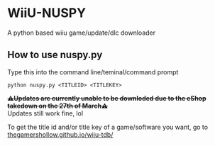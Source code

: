 # WiiU-NUSPY
A python based wiiu game/update/dlc downloader

## How to use nuspy.py

Type this into the command line/teminal/command prompt  

    python nuspy.py <TITLEID> <TITLEKEY>
    
~~**⚠️Updates are currently unable to be downloded due to the eShop takedown on the 27th of March⚠️**~~  
Updates still work fine, lol  
  
To get the title id and/or title key of a game/software you want, go to [thegamershollow.github.io/wiiu-tdb/](https://thegamershollow.github.io/wiiu-tdb/)


